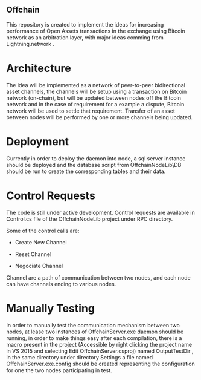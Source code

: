 ## Offchain

This repository is created to implement the ideas for increasing performance of Open Assets transactions in the exchange using Bitcoin network as an arbitration layer, with major ideas comming from Lightning.network .

# Architecture

The idea will be implemented as a network of peer-to-peer bidirectional asset channels, the channels will be setup using a transaction on Bitcoin network (on-chain), but will be updated between nodes off the Bitcoin network and in the case of requirement for a example a dispute, Bitcoin network will be used to settle that requirement. Transfer of an asset between nodes will be performed by one or more channels being updated.

# Deployment

Currently in order to deploy the daemon into node, a sql server instance should be deployed and the database script from OffchainNodeLib\DB should be run to create the corresponding tables and their data.

# Control Requests

The code is still under active development. Control requests are available in Control.cs file of the OffchainNodeLib project under RPC directory.

Some of the control calls are:

*   Create New Channel

*   Reset Channel

*   Negociate Channel

Channel are a path of communication between two nodes, and each node can have channels ending to various nodes.

# Manually Testing

In order to manually test the communication mechanism between two nodes, at lease two instances of OffchainServer.exe daemon should be running, in order to make things easy after each compilation, there is a macro present in the project (Accessible by right clicking the project name in VS 2015 and selecting Edit OffchainServer.csproj) named OutputTestDir , in the same directory under directory Settings a file named OffchainServer.exe.config should be created representing the configuration for one the two nodes participating in test.
